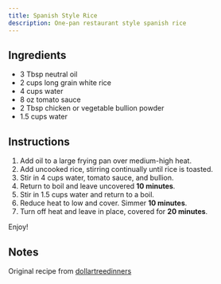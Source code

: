 ```yaml
---
title: Spanish Style Rice
description: One-pan restaurant style spanish rice
---
```


## Ingredients

- 3 Tbsp neutral oil
- 2 cups long grain white rice
- 4 cups water
- 8 oz tomato sauce
- 2 Tbsp chicken or vegetable bullion powder
- 1.5 cups water

## Instructions

1. Add oil to a large frying pan over medium-high heat.
2. Add uncooked rice, stirring continually until rice is toasted.
3. Stir in 4 cups water, tomato sauce, and bullion.
4. Return to boil and leave uncovered **10 minutes**.
5. Stir in 1.5 cups water and return to a boil.
6. Reduce heat to low and cover. Simmer **10 minutes**.
7. Turn off heat and leave in place, covered for **20 minutes**.

Enjoy!

## Notes

Original recipe from [dollartreedinners](https://www.tiktok.com/t/ZT2Qy1AtF/)
